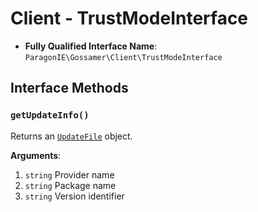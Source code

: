 # Client - TrustModeInterface

* **Fully Qualified Interface Name**: `ParagonIE\Gossamer\Client\TrustModeInterface`

## Interface Methods

### `getUpdateInfo()`

Returns an [`UpdateFile`](UpdateFile.md) object.

**Arguments**:

1. `string` Provider name
2. `string` Package name
3. `string` Version identifier
